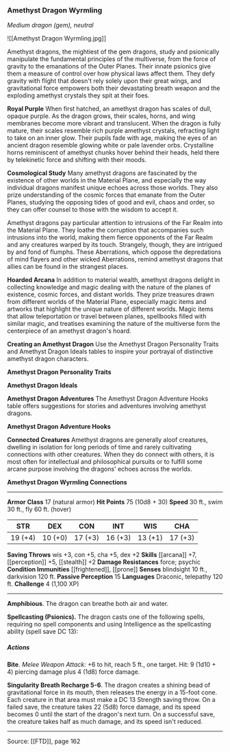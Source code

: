### Amethyst Dragon Wyrmling
_Medium dragon (gem), neutral_

![[Amethyst Dragon Wyrmling.jpg]]

Amethyst dragons, the mightiest of the gem dragons, study and psionically manipulate the fundamental principles of the multiverse, from the force of gravity to the emanations of the Outer Planes. Their innate psionics give them a measure of control over how physical laws affect them. They defy gravity with flight that doesn't rely solely upon their great wings, and gravitational force empowers both their devastating breath weapon and the exploding amethyst crystals they spit at their foes.


**Royal Purple** When first hatched, an amethyst dragon has scales of dull, opaque purple. As the dragon grows, their scales, horns, and wing membranes become more vibrant and translucent. When the dragon is fully mature, their scales resemble rich purple amethyst crystals, refracting light to take on an inner glow. Their pupils fade with age, making the eyes of an ancient dragon resemble glowing white or pale lavender orbs. Crystalline horns reminiscent of amethyst chunks hover behind their heads, held there by telekinetic force and shifting with their moods.


**Cosmological Study** Many amethyst dragons are fascinated by the existence of other worlds in the Material Plane, and especially the way individual dragons manifest unique echoes across those worlds. They also prize understanding of the cosmic forces that emanate from the Outer Planes, studying the opposing tides of good and evil, chaos and order, so they can offer counsel to those with the wisdom to accept it.

Amethyst dragons pay particular attention to intrusions of the Far Realm into the Material Plane. They loathe the corruption that accompanies such intrusions into the world, making them fierce opponents of the Far Realm and any creatures warped by its touch. Strangely, though, they are intrigued by and fond of flumphs. These Aberrations, which oppose the depredations of mind flayers and other wicked Aberrations, remind amethyst dragons that allies can be found in the strangest places.


**Hoarded Arcana** In addition to material wealth, amethyst dragons delight in collecting knowledge and magic dealing with the nature of the planes of existence, cosmic forces, and distant worlds. They prize treasures drawn from different worlds of the Material Plane, especially magic items and artworks that highlight the unique nature of different worlds. Magic items that allow teleportation or travel between planes, spellbooks filled with similar magic, and treatises examining the nature of the multiverse form the centerpiece of an amethyst dragon's hoard.


**Creating an Amethyst Dragon** Use the Amethyst Dragon Personality Traits and Amethyst Dragon Ideals tables to inspire your portrayal of distinctive amethyst dragon characters.

**Amethyst Dragon Personality Traits** 


**Amethyst Dragon Ideals** 



**Amethyst Dragon Adventures** The Amethyst Dragon Adventure Hooks table offers suggestions for stories and adventures involving amethyst dragons.

**Amethyst Dragon Adventure Hooks** 


**Connected Creatures** Amethyst dragons are generally aloof creatures, dwelling in isolation for long periods of time and rarely cultivating connections with other creatures. When they do connect with others, it is most often for intellectual and philosophical pursuits or to fulfill some arcane purpose involving the dragons' echoes across the worlds.


**Amethyst Dragon Wyrmling Connections** 






---

**Armor Class** 17 (natural armor)
**Hit Points** 75 (10d8 + 30)
**Speed** 30 ft., swim 30 ft., fly 60 ft. (hover)

| STR     | DEX     | CON     | INT     | WIS     | CHA     |
|---------|---------|---------|---------|---------|---------|
| 19 (+4) | 10 (+0) | 17 (+3) | 16 (+3) | 13 (+1) | 17 (+3) |

**Saving Throws** wis +3, con +5, cha +5, dex +2
**Skills** [[arcana]] +7, [[perception]] +5, [[stealth]] +2
**Damage Resistances** force; psychic
**Condition Immunities** [[frightened]], [[prone]]
**Senses** blindsight 10 ft., darkvision 120 ft.
**Passive Perception** 15
**Languages** Draconic, telepathy 120 ft.
**Challenge** 4 (1,100 XP)

---

**Amphibious**. The dragon can breathe both air and water.

**Spellcasting (Psionics).** The dragon casts one of the following spells, requiring no spell components and using Intelligence as the spellcasting ability (spell save DC 13):

##### Actions
**Bite**. _Melee Weapon Attack:_ +6 to hit, reach 5 ft., one target. Hit: 9 (1d10 + 4) piercing damage plus 4 (1d8) force damage.

**Singularity Breath Recharge 5-6**. The dragon creates a shining bead of gravitational force in its mouth, then releases the energy in a 15-foot cone. Each creature in that area must make a DC 13 Strength saving throw. On a failed save, the creature takes 22 (5d8) force damage, and its speed becomes 0 until the start of the dragon's next turn. On a successful save, the creature takes half as much damage, and its speed isn't reduced.


---

Source: [[FTD]], page 162